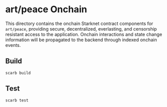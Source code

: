 # art/peace Onchain

This directory contains the onchain Starknet contract components for `art/peace`, providing secure, decentralized, everlasting, and censorship resistant access to the application. Onchain interactions and state change information will be propagated to the backend through indexed onchain events.

## Build

```
scarb build
```

## Test

```
scarb test
```
